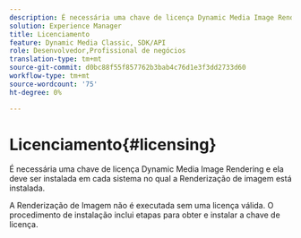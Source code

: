 ```yaml
---
description: É necessária uma chave de licença Dynamic Media Image Rendering e ela deve ser instalada em cada sistema no qual a Renderização de imagem está instalada.
solution: Experience Manager
title: Licenciamento
feature: Dynamic Media Classic, SDK/API
role: Desenvolvedor,Profissional de negócios
translation-type: tm+mt
source-git-commit: d0bc88f55f857762b3bab4c76d1e3f3dd2733d60
workflow-type: tm+mt
source-wordcount: '75'
ht-degree: 0%

---
```



# Licenciamento{#licensing}

É necessária uma chave de licença Dynamic Media Image Rendering e ela deve ser instalada em cada sistema no qual a Renderização de imagem está instalada.

A Renderização de Imagem não é executada sem uma licença válida. O procedimento de instalação inclui etapas para obter e instalar a chave de licença.

